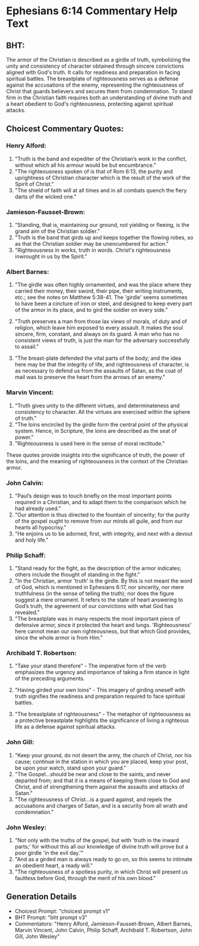 # Ephesians 6:14 Commentary Help Text

## BHT:
The armor of the Christian is described as a girdle of truth, symbolizing the unity and consistency of character obtained through sincere convictions aligned with God's truth. It calls for readiness and preparation in facing spiritual battles. The breastplate of righteousness serves as a defense against the accusations of the enemy, representing the righteousness of Christ that guards believers and secures them from condemnation. To stand firm in the Christian faith requires both an understanding of divine truth and a heart obedient to God's righteousness, protecting against spiritual attacks.

## Choicest Commentary Quotes:
### Henry Alford:
1. "Truth is the band and expediter of the Christian’s work in the conflict, without which all his armour would be but encumbrance."
2. "The righteousness spoken of is that of Rom 6:13, the purity and uprightness of Christian character which is the result of the work of the Spirit of Christ."
3. "The shield of faith will at all times and in all combats quench the fiery darts of the wicked one."

### Jamieson-Fausset-Brown:
1. "Standing, that is, maintaining our ground, not yielding or fleeing, is the grand aim of the Christian soldier."
2. "Truth is the band that girds up and keeps together the flowing robes, so as that the Christian soldier may be unencumbered for action."
3. "Righteousness in works, truth in words. Christ's righteousness inwrought in us by the Spirit."

### Albert Barnes:
1. "The girdle was often highly ornamented, and was the place where they carried their money, their sword, their pipe, their writing instruments, etc.; see the notes on Matthew 5:38-41. The 'girdle' seems sometimes to have been a cincture of iron or steel, and designed to keep every part of the armor in its place, and to gird the soldier on every side." 

2. "Truth preserves a man from those lax views of morals, of duty and of religion, which leave him exposed to every assault. It makes the soul sincere, firm, constant, and always on its guard. A man who has no consistent views of truth, is just the man for the adversary successfully to assail."

3. "The breast-plate defended the vital parts of the body; and the idea here may be that the integrity of life, and righteousness of character, is as necessary to defend us from the assaults of Satan, as the coat of mail was to preserve the heart from the arrows of an enemy."

### Marvin Vincent:
1. "Truth gives unity to the different virtues, and determinateness and consistency to character. All the virtues are exercised within the sphere of truth."
2. "The loins encircled by the girdle form the central point of the physical system. Hence, in Scripture, the loins are described as the seat of power."
3. "Righteousness is used here in the sense of moral rectitude."

These quotes provide insights into the significance of truth, the power of the loins, and the meaning of righteousness in the context of the Christian armor.

### John Calvin:
1. "Paul’s design was to touch briefly on the most important points required in a Christian, and to adapt them to the comparison which he had already used."
2. "Our attention is thus directed to the fountain of sincerity; for the purity of the gospel ought to remove from our minds all guile, and from our hearts all hypocrisy."
3. "He enjoins us to be adorned, first, with integrity, and next with a devout and holy life."

### Philip Schaff:
1. "Stand ready for the fight, as the description of the armor indicates; others include the thought of standing in the fight." 
2. "In the Christian, armor 'truth' is the girdle. By this is not meant the word of God, which is mentioned in Ephesians 6:17, nor sincerity, nor mere truthfulness (in the sense of telling the truth); nor does the figure suggest a mere ornament. It refers to the state of heart answering to God’s truth, the agreement of our convictions with what God has revealed."
3. "The breastplate was in many respects the most important piece of defensive armor, since it protected the heart and lungs. 'Righteousness' here cannot mean our own righteousness, but that which God provides, since the whole armor is from Him."

### Archibald T. Robertson:
1. "Take your stand therefore" - The imperative form of the verb emphasizes the urgency and importance of taking a firm stance in light of the preceding arguments.

2. "Having girded your own loins" - This imagery of girding oneself with truth signifies the readiness and preparation required to face spiritual battles.

3. "The breastplate of righteousness" - The metaphor of righteousness as a protective breastplate highlights the significance of living a righteous life as a defense against spiritual attacks.

### John Gill:
1. "Keep your ground, do not desert the army, the church of Christ, nor his cause; continue in the station in which you are placed, keep your post, be upon your watch, stand upon your guard."
2. "The Gospel...should be near and close to the saints, and never departed from; and that it is a means of keeping them close to God and Christ, and of strengthening them against the assaults and attacks of Satan."
3. "The righteousness of Christ...is a guard against, and repels the accusations and charges of Satan, and is a security from all wrath and condemnation."

### John Wesley:
1. "Not only with the truths of the gospel, but with 'truth in the inward parts;' for without this all our knowledge of divine truth will prove but a poor girdle 'in the evil day.'" 
2. "And as a girded man is always ready to go on, so this seems to intimate an obedient heart, a ready will."
3. "The righteousness of a spotless purity, in which Christ will present us faultless before God, through the merit of his own blood."


## Generation Details
- Choicest Prompt: "choicest prompt v1"
- BHT Prompt: "bht prompt v3"
- Commentators: "Henry Alford, Jamieson-Fausset-Brown, Albert Barnes, Marvin Vincent, John Calvin, Philip Schaff, Archibald T. Robertson, John Gill, John Wesley"
